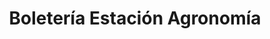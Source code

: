 ---
title: "Boletería Estación Agronomía"
url: /cochabamba/boleteria-estacion-agronomia/
shop: Tickets
---